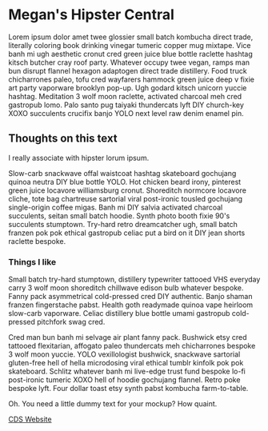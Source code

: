 # Megan's Hipster Central 

Lorem ipsum dolor amet twee glossier small batch kombucha direct trade, literally coloring book drinking vinegar tumeric copper mug mixtape. Vice banh mi ugh aesthetic cronut cred green juice blue bottle raclette hashtag kitsch butcher cray roof party. Whatever occupy twee vegan, ramps man bun disrupt flannel hexagon adaptogen direct trade distillery. Food truck chicharrones paleo, tofu cred wayfarers hammock green juice deep v fixie art party vaporware brooklyn pop-up. Ugh godard kitsch unicorn yuccie hashtag. Meditation 3 wolf moon raclette, activated charcoal meh cred gastropub lomo. Palo santo pug taiyaki thundercats lyft DIY church-key XOXO succulents crucifix banjo YOLO next level raw denim enamel pin.

## Thoughts on this text

I really associate with hipster lorum ipsum.

Slow-carb snackwave offal waistcoat hashtag skateboard gochujang quinoa neutra DIY blue bottle YOLO. Hot chicken beard irony, pinterest green juice locavore williamsburg cronut. Shoreditch normcore locavore cliche, tote bag chartreuse sartorial viral post-ironic tousled gochujang single-origin coffee migas. Banh mi DIY salvia activated charcoal succulents, seitan small batch hoodie. Synth photo booth fixie 90's succulents stumptown. Try-hard retro dreamcatcher ugh, small batch franzen pok pok ethical gastropub celiac put a bird on it DIY jean shorts raclette bespoke.

### Things I like

Small batch try-hard stumptown, distillery typewriter tattooed VHS everyday carry 3 wolf moon shoreditch chillwave edison bulb whatever bespoke. Fanny pack asymmetrical cold-pressed cred DIY authentic. Banjo shaman franzen fingerstache pabst. Health goth readymade quinoa vape heirloom slow-carb vaporware. Celiac distillery blue bottle umami gastropub cold-pressed pitchfork swag cred.

Cred man bun banh mi selvage air plant fanny pack. Bushwick etsy cred tattooed flexitarian, affogato paleo thundercats meh chicharrones bespoke 3 wolf moon yuccie. YOLO vexillologist bushwick, snackwave sartorial gluten-free hell of hella microdosing viral ethical tumblr kinfolk pok pok skateboard. Schlitz whatever banh mi live-edge trust fund bespoke lo-fi post-ironic tumeric XOXO hell of hoodie gochujang flannel. Retro poke bespoke lyft. Four dollar toast etsy synth pabst kombucha farm-to-table.

Oh. You need a little dummy text for your mockup? How quaint.

[CDS Website](http://digital.canada.ca)
